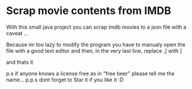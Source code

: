 # Scrap movie contents from IMDB
With this small java project you can scrap imdb movies to a json file with a caveat ...

Because im too lazy to modify the program you have to manualy open the file with a good text editor and then, 
in the very last line,
replace
,]
with 
]

and thats it

p.s if anyone knows a license free as in "free beer" please tell me the name...
p.p.s dont forget to Star it if you like it :D
